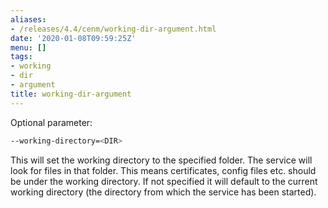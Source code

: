```yaml
---
aliases:
- /releases/4.4/cenm/working-dir-argument.html
date: '2020-01-08T09:59:25Z'
menu: []
tags:
- working
- dir
- argument
title: working-dir-argument
---
```


Optional parameter:

```bash
--working-directory=<DIR>
```

This will set the working directory to the specified folder. The service will look for files in that folder. This means
certificates, config files etc. should be under the working directory.
If not specified it will default to the current working directory (the directory from which the service has been started).

